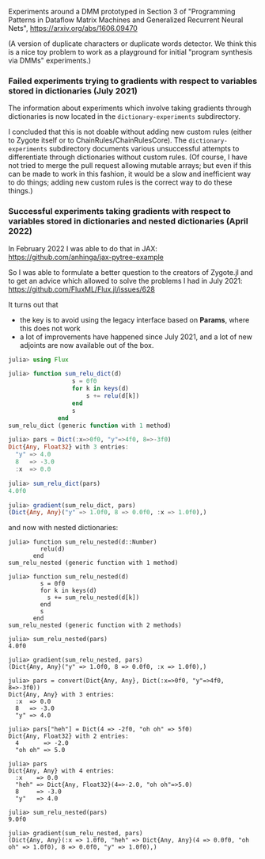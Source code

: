 Experiments around a DMM prototyped in Section 3 of "Programming Patterns in Dataflow Matrix Machines and Generalized Recurrent Neural Nets", https://arxiv.org/abs/1606.09470

(A version of duplicate characters or duplicate words detector. We think this is a nice toy problem to work as a playground for initial "program synthesis via DMMs" experiments.)

### Failed experiments trying to gradients with respect to variables stored in dictionaries (July 2021) 

The information about experiments which involve taking gradients through dictionaries is now located in the
`dictionary-experiments` subdirectory.

I concluded that this is not doable without adding new custom rules (either to Zygote itself or to ChainRules/ChainRulesCore).
The `dictionary-experiments` subdirectory documents various unsuccessful attempts to differentiate through dictionaries
without custom rules. (Of course, I have not tried to merge the pull request allowing mutable arrays; but even if this can be
made to work in this fashion, it would be a slow and inefficient way to do things; adding new custom rules is the
correct way to do these things.)

### Successful experiments taking gradients with respect to variables stored in dictionaries and nested dictionaries (April 2022)

In February 2022 I was able to do that in JAX: https://github.com/anhinga/jax-pytree-example

So I was able to formulate a better question to the creators of Zygote.jl and to get an advice which allowed to solve
the problems I had in July 2021: https://github.com/FluxML/Flux.jl/issues/628

It turns out that
   * the key is to avoid using the legacy interface based on **Params**, where this does not work
   * a lot of improvements have happened since July 2021, and a lot of new adjoints are now available out of the box.

```julia
julia> using Flux

julia> function sum_relu_dict(d)
                  s = 0f0
                  for k in keys(d)
                      s += relu(d[k])
                  end
                  s
              end
sum_relu_dict (generic function with 1 method)

julia> pars = Dict(:x=>0f0, "y"=>4f0, 8=>-3f0)
Dict{Any, Float32} with 3 entries:
  "y" => 4.0
  8   => -3.0
  :x  => 0.0

julia> sum_relu_dict(pars)
4.0f0

julia> gradient(sum_relu_dict, pars)
(Dict{Any, Any}("y" => 1.0f0, 8 => 0.0f0, :x => 1.0f0),)
```

and now with nested dictionaries:

```
julia> function sum_relu_nested(d::Number)
         relu(d)
       end
sum_relu_nested (generic function with 1 method)

julia> function sum_relu_nested(d)
         s = 0f0
         for k in keys(d)
           s += sum_relu_nested(d[k])
         end
         s
       end
sum_relu_nested (generic function with 2 methods)

julia> sum_relu_nested(pars)
4.0f0

julia> gradient(sum_relu_nested, pars)
(Dict{Any, Any}("y" => 1.0f0, 8 => 0.0f0, :x => 1.0f0),)

julia> pars = convert(Dict{Any, Any}, Dict(:x=>0f0, "y"=>4f0, 8=>-3f0))
Dict{Any, Any} with 3 entries:
  :x  => 0.0
  8   => -3.0
  "y" => 4.0

julia> pars["heh"] = Dict(4 => -2f0, "oh oh" => 5f0)
Dict{Any, Float32} with 2 entries:
  4       => -2.0
  "oh oh" => 5.0

julia> pars
Dict{Any, Any} with 4 entries:
  :x    => 0.0
  "heh" => Dict{Any, Float32}(4=>-2.0, "oh oh"=>5.0)
  8     => -3.0
  "y"   => 4.0

julia> sum_relu_nested(pars)
9.0f0

julia> gradient(sum_relu_nested, pars)
(Dict{Any, Any}(:x => 1.0f0, "heh" => Dict{Any, Any}(4 => 0.0f0, "oh oh" => 1.0f0), 8 => 0.0f0, "y" => 1.0f0),)
```
